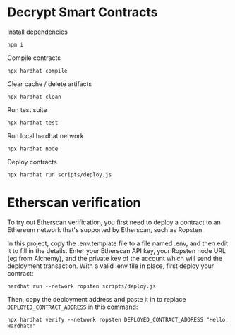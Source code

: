 # Decrypt Smart Contracts

Install dependencies
```
npm i
```

Compile contracts
```
npx hardhat compile
```

Clear cache / delete artifacts
```
npx hardhat clean
```

Run test suite
```
npx hardhat test
```

Run local hardhat network
```
npx hardhat node
```

Deploy contracts
```
npx hardhat run scripts/deploy.js
```

# Etherscan verification

To try out Etherscan verification, you first need to deploy a contract to an Ethereum network that's supported by Etherscan, such as Ropsten.

In this project, copy the .env.template file to a file named .env, and then edit it to fill in the details. Enter your Etherscan API key, your Ropsten node URL (eg from Alchemy), and the private key of the account which will send the deployment transaction. With a valid .env file in place, first deploy your contract:

```shell
hardhat run --network ropsten scripts/deploy.js
```

Then, copy the deployment address and paste it in to replace `DEPLOYED_CONTRACT_ADDRESS` in this command:

```shell
npx hardhat verify --network ropsten DEPLOYED_CONTRACT_ADDRESS "Hello, Hardhat!"
```
